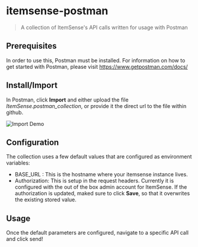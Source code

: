 # itemsense-postman
> A collection of ItemSense's API calls written for usage with Postman

## Prerequisites
In order to use this, Postman must be installed. For information on how to get started with Postman, please visit https://www.getpostman.com/docs/

## Install/Import
In Postman, click **Import** and either upload the file *ItemSense.postman_collection*, or provide it the direct url to the file within github. 

![Import Demo](https://media.giphy.com/media/qqqsnk5CGPMMo/giphy.gif)

## Configuration
The collection uses a few default values that are configured as environment variables:

- BASE_URL : This is the hostname where your itemsense instance lives.
- Authorization: This is setup in the request headers. Currently it is configured with the out of the box admin account for ItemSense. If the authorization is updated, maked sure to click **Save**, so that it overwrites the existing stored value.

## Usage
Once the default parameters are configured, navigate to a specific API call and click send! 
